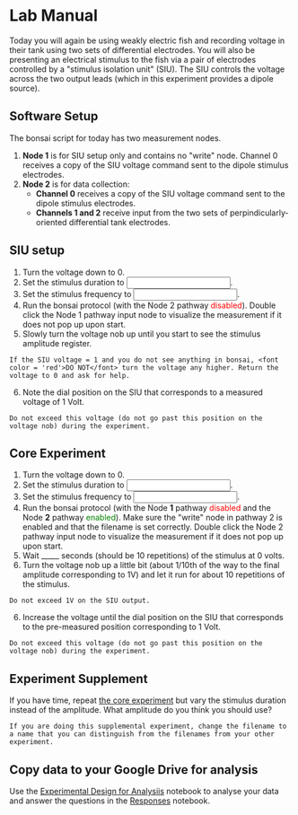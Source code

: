 # Lab Manual

Today you will again be using weakly electric fish and recording voltage in their tank using two sets of differential electrodes. You will also be presenting an electrical stimulus to the fish via a pair of electrodes controlled by a "stimulus isolation unit" (SIU). The SIU controls the voltage across the two output leads (which in this experiment provides a dipole source). 

## Software Setup
The bonsai script for today has two measurement nodes. 
1. <b>Node 1</b> is for SIU setup only and contains no "write" node. Channel 0 receives a copy of the SIU voltage command sent to the dipole stimulus electrodes. 
2. <b>Node 2</b> is for data collection:
	- <b>Channel 0</b> receives a copy of the SIU voltage command sent to the dipole stimulus electrodes. 
	- <b>Channels 1 and 2</b> receive input from the two sets of perpindicularly-oriented differential tank electrodes.

## SIU setup
1. Turn the voltage down to 0.
2. Set the stimulus duration to <input type="text">.
3. Set the stimulus frequency to <input type="text">.
4. Run the bonsai protocol (with the Node 2 pathway <font color = 'red'>disabled</font>). Double click the Node 1 pathway input node to visualize the measurement if it does not pop up upon start.
5. Slowly turn the voltage nob up until you start to see the stimulus amplitude register. 
```{warning}
If the SIU voltage = 1 and you do not see anything in bonsai, <font color = 'red'>DO NOT</font> turn the voltage any higher. Return the voltage to 0 and ask for help. 
```
6. Note the dial position on the SIU that corresponds to a measured voltage of 1 Volt. 
```{warning}
Do not exceed this voltage (do not go past this position on the voltage nob) during the experiment. 
```

<a id="experiment"></a>
## Core Experiment
1. Turn the voltage down to 0.
2. Set the stimulus duration to <input type="text">.
3. Set the stimulus frequency to <input type="text">.
4. Run the bonsai protocol (with the Node <b>1</b> pathway <font color = 'red'>disabled</font> and the Node <b>2</b> pathway <font color = 'green'>enabled</font>). Make sure the "write" node in pathway 2 is enabled and that the filename is set correctly. Double click the Node 2 pathway input node to visualize the measurement if it does not pop up upon start.
5. Wait _____ seconds (should be 10 repetitions) of the stimulus at 0 volts.
6. Turn the voltage nob up a little bit (about 1/10th of the way to the final amplitude corresponding to 1V) and let it run for about 10 repetitions of the stimulus. 
```{warning}
Do not exceed 1V on the SIU output. 
```
6. Increase the voltage until the dial position on the SIU that corresponds to the pre-measured position corresponding to 1 Volt. 
```{warning}
Do not exceed this voltage (do not go past this position on the voltage nob) during the experiment. 
```

## Experiment Supplement
If you have time, repeat [the core experiment](#experiment) but vary the stimulus duration instead of the amplitude. What amplitude do you think you should use? 
```{note}
If you are doing this supplemental experiment, change the filename to a name that you can distinguish from the filenames from your other experiment. 
```

## Copy data to your Google Drive for analysis
Use the [Experimental Design for Analysiis](../week-3/Experimental-Design-for-Analysis.ipynb) notebook to analyse your data and answer the questions in the [Responses](../week-3/Experimental-Design-for-Analysis_Responses.ipynb) notebook.
